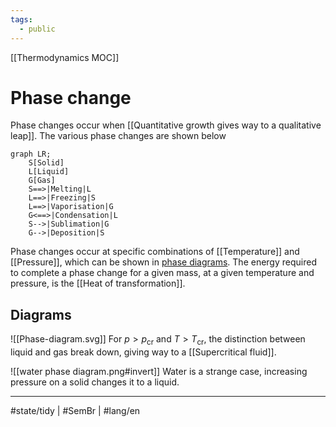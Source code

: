 ```yaml
---
tags:
  - public
---
```

[[Thermodynamics MOC]]
# Phase change
Phase changes occur when [[Quantitative growth gives way to a qualitative leap]].
The various phase changes are shown below
```mermaid
graph LR;
	S[Solid]
	L[Liquid]
	G[Gas]
	S==>|Melting|L
	L==>|Freezing|S
	L==>|Vaporisation|G
	G<==>|Condensation|L
	S-->|Sublimation|G
	G-->|Deposition|S
```
Phase changes occur at specific combinations of [[Temperature]] and [[Pressure]], 
which can be shown in [phase diagrams](#Diagrams).
The energy required to complete a phase change for a given mass,
at a given temperature and pressure,
is the [[Heat of transformation]].

## Diagrams
![[Phase-diagram.svg]]
For $p > p_\text{cr}$ and $T > T_\text{cr}$, the distinction between liquid and gas break down,
giving way to a [[Supercritical fluid]].

![[water phase diagram.png#invert]]
Water is a strange case, increasing pressure on a solid changes it to a liquid.

---
#state/tidy | #SemBr | #lang/en
